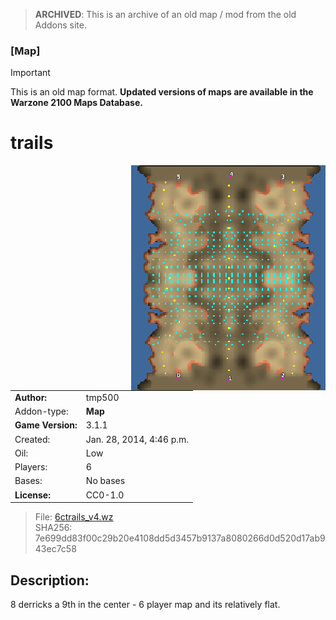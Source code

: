 > **ARCHIVED**: This is an archive of an old map / mod from the old Addons site.

### [Map]

> [!IMPORTANT]
> This is an old map format. **Updated versions of maps are available in the Warzone 2100 Maps Database.**

# trails

<img src="./preview.jpg" align="right" />

| | |
| - | - |
| __Author:__ | tmp500 |
| Addon-type: | __Map__ |
| __Game Version:__ | 3.1.1 |
| Created: | Jan. 28, 2014, 4:46 p.m. |
| Oil: | Low |
| Players: | 6 |
| Bases: | No bases |
| __License:__ | CC0-1.0 |

> File: [6ctrails_v4.wz](https://github.com/Warzone2100/old-addons-site/raw/main/assets/260/6ctrails_v4.wz)  
> SHA256: 7e699dd83f00c29b20e4108dd5d3457b9137a8080266d0d520d17ab943ec7c58

## Description:

8 derricks a 9th in the center - 6 player map and its relatively flat.

